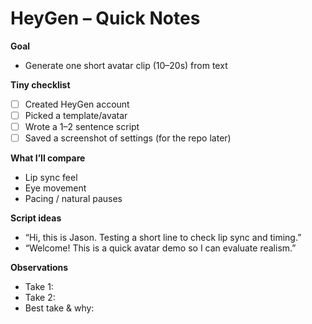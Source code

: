 # HeyGen – Quick Notes

**Goal**
- Generate one short avatar clip (10–20s) from text

**Tiny checklist**
- [ ] Created HeyGen account
- [ ] Picked a template/avatar
- [ ] Wrote a 1–2 sentence script
- [ ] Saved a screenshot of settings (for the repo later)

**What I’ll compare**
- Lip sync feel
- Eye movement
- Pacing / natural pauses

**Script ideas**
- “Hi, this is Jason. Testing a short line to check lip sync and timing.”
- “Welcome! This is a quick avatar demo so I can evaluate realism.”

**Observations**
- Take 1:
- Take 2:
- Best take & why:
